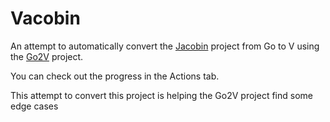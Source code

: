 # Vacobin

An attempt to automatically convert the [Jacobin] project from Go to V using the [Go2V] project.

You can check out the progress in the Actions tab.

This attempt to convert this project is helping the Go2V project find some edge cases

[Jacobin]: https://github.com/platypusguy/jacobin
[Go2V]: https://github.com/vlang/go2v
